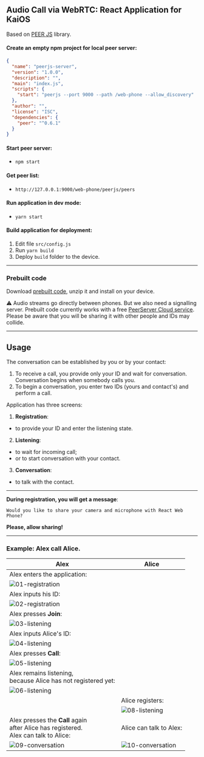 ## Audio Call via WebRTC: React Application for KaiOS

Based on [PEER JS](https://peerjs.com/peerserver.html) library.

#### Create an empty npm project for local peer server:
```json
{
  "name": "peerjs-server",
  "version": "1.0.0",
  "description": "",
  "main": "index.js",
  "scripts": {
    "start": "peerjs --port 9000 --path /web-phone --allow_discovery"
  },
  "author": "",
  "license": "ISC",
  "dependencies": {
    "peer": "^0.6.1"
  }
}
```

#### Start peer server:
- `npm start`

#### Get peer list:
- `http://127.0.0.1:9000/web-phone/peerjs/peers`

#### Run application in dev mode:
- `yarn start`

#### Build application for deployment:
1. Edit file `src/config.js`
2. Run `yarn build`
3. Deploy `build` folder to the device.

---

### Prebuilt code
Download [prebuilt code](https://downgit.github.io/#/home?url=https://github.com/iurii-kyrylenko/kaios-web-phone/tree/master/build), unzip it and install on your device.

⚠️  Audio streams go directly between phones. But we also need a signalling server. Prebuilt code currently works with a free [PeerServer Cloud service](https://peerjs.com/peerserver.html). Please be aware that you will be sharing it with other people and IDs may collide.

---

## Usage

The conversation can be established by you or by your contact:
1. To receive a call, you provide only your ID and wait for conversation. Conversation begins when somebody calls you.
2. To begin a conversation, you enter two IDs (yours and contact's) and perform a call.

Application has three screens:
1. **Registration**:
  - to provide your ID and enter the listening state.
2. **Listening**:
  - to wait for incoming call;
  - or to start conversation with your contact.
3. **Conversation**:
  - to talk with the contact.

---

**During registration, you will get a message**:
```
Would you like to share your camera and microphone with React Web Phone?
```
**Please, allow sharing!**

---

### Example: Alex call Alice.

| Alex          | Alice         |
| ------------- | ------------- |
| Alex enters the application:|
|![01-registration](examples/01-registration.png)|
| Alex inputs his ID:|
|![02-registration](examples/02-registration.png)
| Alex presses **Join**:|
|![03-listening](examples/03-listening.png)|
| Alex inputs Alice's ID:|
|![04-listening](examples/04-listening.png)|
| Alex presses **Call**:|
|![05-listening](examples/05-listening.png)|
| Alex remains listening,</br>because Alice has not registered yet:|
|![06-listening](examples/06-listening.png)|
||Alice registers:|
||![08-listening](examples/08-listening.png)|
| Alex presses the **Call** again<br/>after Alice has registered.<br/>Alex can talk to Alice:|Alice can talk to Alex:|
|![09-conversation](examples/09-conversation.png)|![10-conversation](examples/10-conversation.png)|
